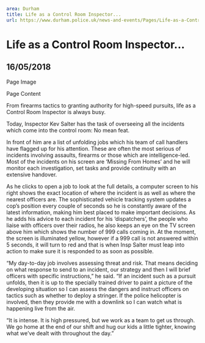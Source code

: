 ```yaml
area: Durham
title: Life as a Control Room Inspector...
url: https://www.durham.police.uk/news-and-events/Pages/Life-as-a-Control-Room-Inspector--.aspx
```

# Life as a Control Room Inspector...

## 16/05/2018

Page Image

Page Content

​From firearms tactics to granting authority for high-speed pursuits, life as a Control Room Inspector is always busy.

Today, Inspector Kev Salter has the task of overseeing all the incidents which come into the control room: No mean feat.

In front of him are a list of unfolding jobs which his team of call handlers have flagged up for his attention. These are often the most serious of incidents involving assaults, firearms or those which are intelligence-led. Most of the incidents on his screen are ‘Missing From Homes’ and he will monitor each investigation, set tasks and provide continuity with an extensive handover.

As he clicks to open a job to look at the full details, a computer screen to his right shows the exact location of where the incident is as well as where the nearest officers are. The sophisticated vehicle tracking system updates a cop’s position every couple of seconds so he is constantly aware of the latest information, making him best placed to make important decisions. As he adds his advice to each incident for his ‘dispatchers’, the people who liaise with officers over their radios, he also keeps an eye on the TV screen above him which shows the number of 999 calls coming in. At the moment, the screen is illuminated yellow, however if a 999 call is not answered within 5 seconds, it will turn to red and that is when Insp Salter must leap into action to make sure it is responded to as soon as possible.

“My day-to-day job involves assessing threat and risk. That means deciding on what response to send to an incident, our strategy and then I will brief officers with specific instructions,” he said. “If an incident such as a pursuit unfolds, then it is up to the specially trained driver to paint a picture of the developing situation so I can assess the dangers and instruct officers on tactics such as whether to deploy a stringer. If the police helicopter is involved, then they provide me with a downlink so I can watch what is happening live from the air.

“It is intense. It is high pressured, but we work as a team to get us through. We go home at the end of our shift and hug our kids a little tighter, knowing what we’ve dealt with throughout the day.”
